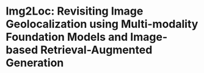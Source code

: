 # Img2Loc: Revisiting Image Geolocalization using Multi-modality Foundation Models and Image-based Retrieval-Augmented Generation











